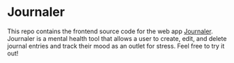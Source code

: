 # Journaler
This repo contains the frontend source code for the web app [Journaler](http://journaler.netlify.app). Journaler is a mental health tool that allows a user to create, edit, and delete journal entries and track their mood as an outlet for stress. Feel free to try it out!


